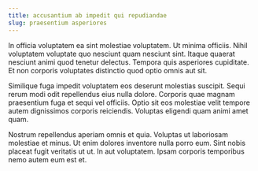 ```yaml
---
title: accusantium ab impedit qui repudiandae
slug: praesentium asperiores
---
```


In officia voluptatem ea sint molestiae voluptatem. Ut minima officiis. Nihil voluptatem voluptate quo nesciunt quam nesciunt sint. Itaque quaerat nesciunt animi quod tenetur delectus. Tempora quis asperiores cupiditate. Et non corporis voluptates distinctio quod optio omnis aut sit.

Similique fuga impedit voluptatem eos deserunt molestias suscipit. Sequi rerum modi odit repellendus eius nulla dolore. Corporis quae magnam praesentium fuga et sequi vel officiis. Optio sit eos molestiae velit tempore autem dignissimos corporis reiciendis. Voluptas eligendi quam animi amet quam.

Nostrum repellendus aperiam omnis et quia. Voluptas ut laboriosam molestiae et minus. Ut enim dolores inventore nulla porro eum. Sint nobis placeat fugit veritatis ut ut. In aut voluptatem. Ipsam corporis temporibus nemo autem eum est et.
